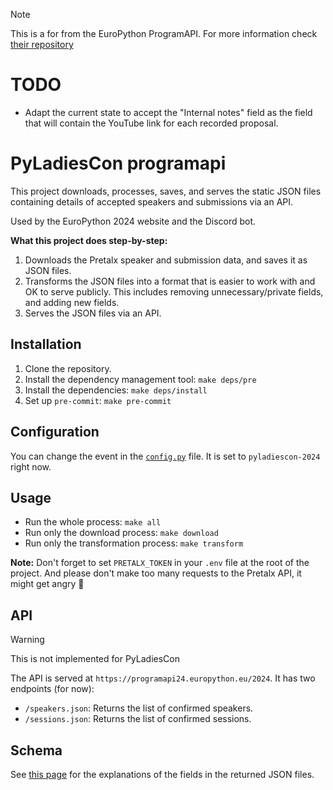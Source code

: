 > [!NOTE]
> This is a for from the EuroPython ProgramAPI. For more information
> check [their repository](https://github.com/EuroPython/programapi/)

# TODO

* Adapt the current state to accept the "Internal notes" field as the field
that will contain the YouTube link for each recorded proposal.

# PyLadiesCon programapi

This project downloads, processes, saves, and serves the static JSON files containing details of accepted speakers and submissions via an API.

Used by the EuroPython 2024 website and the Discord bot.

**What this project does step-by-step:**

1. Downloads the Pretalx speaker and submission data, and saves it as JSON files.
2. Transforms the JSON files into a format that is easier to work with and OK to serve publicly. This includes removing unnecessary/private fields, and adding new fields.
3. Serves the JSON files via an API.

## Installation

1. Clone the repository.
2. Install the dependency management tool: ``make deps/pre``
3. Install the dependencies: ``make deps/install``
4. Set up ``pre-commit``: ``make pre-commit``

## Configuration

You can change the event in the [``config.py``](src/config.py) file. It is set to ``pyladiescon-2024`` right now.

## Usage

- Run the whole process: ``make all``
- Run only the download process: ``make download``
- Run only the transformation process: ``make transform``

**Note:** Don't forget to set ``PRETALX_TOKEN`` in your ``.env`` file at the root of the project. And please don't make too many requests to the Pretalx API, it might get angry 🤪

## API

> [!WARNING]
> This is not implemented for PyLadiesCon

The API is served at ``https://programapi24.europython.eu/2024``. It has two endpoints (for now):

- ``/speakers.json``: Returns the list of confirmed speakers.
- ``/sessions.json``: Returns the list of confirmed sessions.

## Schema

See [this page](data/examples/README.md) for the explanations of the fields in the returned JSON files.
